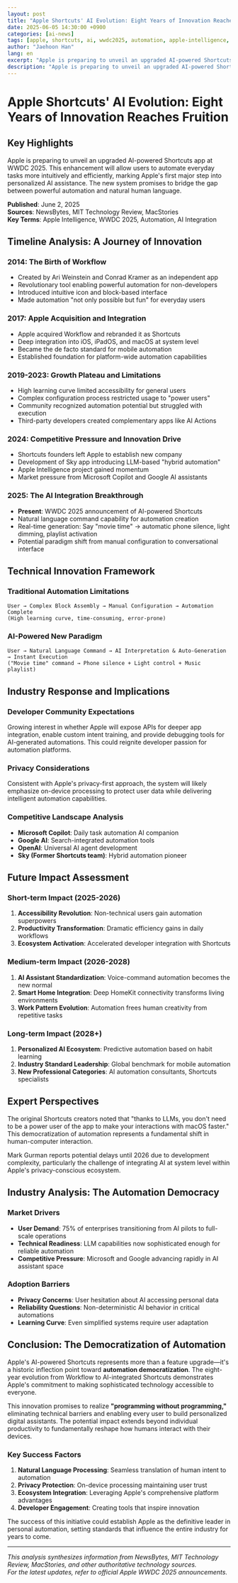 ```yaml
---
layout: post
title: "Apple Shortcuts' AI Evolution: Eight Years of Innovation Reaches Fruition"
date: 2025-06-05 14:30:00 +0900
categories: [ai-news]
tags: [apple, shortcuts, ai, wwdc2025, automation, apple-intelligence, tech-innovation, future-of-work]
author: "Jaehoon Han"
lang: en
excerpt: "Apple is preparing to unveil an upgraded AI-powered Shortcuts app at WWDC 2025. This enhancement will allow users to automate everyday tasks more intuitively and efficiently, marking Apple's first major step into personalized AI assistance."
description: "Apple is preparing to unveil an upgraded AI-powered Shortcuts app at WWDC 2025. This enhancement will allow users to automate everyday tasks more intuitively and efficiently."
---
```


# Apple Shortcuts' AI Evolution: Eight Years of Innovation Reaches Fruition

## Key Highlights

Apple is preparing to unveil an upgraded AI-powered Shortcuts app at WWDC 2025. This enhancement will allow users to automate everyday tasks more intuitively and efficiently, marking Apple's first major step into personalized AI assistance. The new system promises to bridge the gap between powerful automation and natural human language.

**Published**: June 2, 2025  
**Sources**: NewsBytes, MIT Technology Review, MacStories  
**Key Terms**: Apple Intelligence, WWDC 2025, Automation, AI Integration

<!--more-->

## Timeline Analysis: A Journey of Innovation

### **2014**: The Birth of Workflow
- Created by Ari Weinstein and Conrad Kramer as an independent app
- Revolutionary tool enabling powerful automation for non-developers
- Introduced intuitive icon and block-based interface
- Made automation "not only possible but fun" for everyday users

### **2017**: Apple Acquisition and Integration
- Apple acquired Workflow and rebranded it as Shortcuts
- Deep integration into iOS, iPadOS, and macOS at system level
- Became the de facto standard for mobile automation
- Established foundation for platform-wide automation capabilities

### **2019-2023**: Growth Plateau and Limitations
- High learning curve limited accessibility for general users
- Complex configuration process restricted usage to "power users"
- Community recognized automation potential but struggled with execution
- Third-party developers created complementary apps like AI Actions

### **2024**: Competitive Pressure and Innovation Drive
- Shortcuts founders left Apple to establish new company
- Development of Sky app introducing LLM-based "hybrid automation"
- Apple Intelligence project gained momentum
- Market pressure from Microsoft Copilot and Google AI assistants

### **2025**: The AI Integration Breakthrough
- **Present**: WWDC 2025 announcement of AI-powered Shortcuts
- Natural language command capability for automation creation
- Real-time generation: Say "movie time" → automatic phone silence, light dimming, playlist activation
- Potential paradigm shift from manual configuration to conversational interface

## Technical Innovation Framework

### Traditional Automation Limitations
```
User → Complex Block Assembly → Manual Configuration → Automation Complete
(High learning curve, time-consuming, error-prone)
```

### AI-Powered New Paradigm
```
User → Natural Language Command → AI Interpretation & Auto-Generation → Instant Execution
("Movie time" command → Phone silence + Light control + Music playlist)
```

## Industry Response and Implications

### Developer Community Expectations
Growing interest in whether Apple will expose APIs for deeper app integration, enable custom intent training, and provide debugging tools for AI-generated automations. This could reignite developer passion for automation platforms.

### Privacy Considerations
Consistent with Apple's privacy-first approach, the system will likely emphasize on-device processing to protect user data while delivering intelligent automation capabilities.

### Competitive Landscape Analysis
- **Microsoft Copilot**: Daily task automation AI companion
- **Google AI**: Search-integrated automation tools  
- **OpenAI**: Universal AI agent development
- **Sky (Former Shortcuts team)**: Hybrid automation pioneer

## Future Impact Assessment

### Short-term Impact (2025-2026)
1. **Accessibility Revolution**: Non-technical users gain automation superpowers
2. **Productivity Transformation**: Dramatic efficiency gains in daily workflows
3. **Ecosystem Activation**: Accelerated developer integration with Shortcuts

### Medium-term Impact (2026-2028)
1. **AI Assistant Standardization**: Voice-command automation becomes the new normal
2. **Smart Home Integration**: Deep HomeKit connectivity transforms living environments
3. **Work Pattern Evolution**: Automation frees human creativity from repetitive tasks

### Long-term Impact (2028+)
1. **Personalized AI Ecosystem**: Predictive automation based on habit learning
2. **Industry Standard Leadership**: Global benchmark for mobile automation
3. **New Professional Categories**: AI automation consultants, Shortcuts specialists

## Expert Perspectives

The original Shortcuts creators noted that "thanks to LLMs, you don't need to be a power user of the app to make your interactions with macOS faster." This democratization of automation represents a fundamental shift in human-computer interaction.

Mark Gurman reports potential delays until 2026 due to development complexity, particularly the challenge of integrating AI at system level within Apple's privacy-conscious ecosystem.

## Industry Analysis: The Automation Democracy

### Market Drivers
- **User Demand**: 75% of enterprises transitioning from AI pilots to full-scale operations
- **Technical Readiness**: LLM capabilities now sophisticated enough for reliable automation
- **Competitive Pressure**: Microsoft and Google advancing rapidly in AI assistant space

### Adoption Barriers
- **Privacy Concerns**: User hesitation about AI accessing personal data
- **Reliability Questions**: Non-deterministic AI behavior in critical automations  
- **Learning Curve**: Even simplified systems require user adaptation

## Conclusion: The Democratization of Automation

Apple's AI-powered Shortcuts represents more than a feature upgrade—it's a historic inflection point toward **automation democratization**. The eight-year evolution from Workflow to AI-integrated Shortcuts demonstrates Apple's commitment to making sophisticated technology accessible to everyone.

This innovation promises to realize **"programming without programming,"** eliminating technical barriers and enabling every user to build personalized digital assistants. The potential impact extends beyond individual productivity to fundamentally reshape how humans interact with their devices.

### Key Success Factors
1. **Natural Language Processing**: Seamless translation of human intent to automation
2. **Privacy Protection**: On-device processing maintaining user trust
3. **Ecosystem Integration**: Leveraging Apple's comprehensive platform advantages
4. **Developer Engagement**: Creating tools that inspire innovation

The success of this initiative could establish Apple as the definitive leader in personal automation, setting standards that influence the entire industry for years to come.

---

*This analysis synthesizes information from NewsBytes, MIT Technology Review, MacStories, and other authoritative technology sources.*  
*For the latest updates, refer to official Apple WWDC 2025 announcements.*